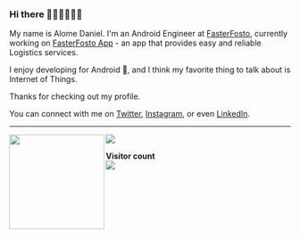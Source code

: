 ### Hi there 👋🏾👋🏽👋🏽

My name is Alome Daniel. I'm an Android Engineer at [FasterFosto](http://fasterfosto.com/), currently working on [FasterFosto App](https://play.google.com/store/apps/details?id=com.fasterfosto) - an app that provides easy and reliable Logistics  services. 

I enjoy developing for Android 🤖, and I think my favorite thing to talk about is Internet of Things. 

Thanks for checking out my profile.

You can connect with me on [Twitter](https://twitter.com/Astrocodr), [Instagram](https://www.instagram.com/astro_codr/), or even [LinkedIn](https://www.linkedin.com/in/alome-daniel-a27414153/).

---

<div>
  <img height="170" align="left" src="https://github-readme-stats.vercel.app/api?username=alome007&count_private=true&include_all_commits=true" />
  <img src="https://github-readme-stats.vercel.app/api/top-langs/?username=alome007&layout=compact" />
</div>

<p align="left"> 
  <b>Visitor count</b><br>
  <img src="https://profile-counter.glitch.me/alome007/count.svg" />
</p>
